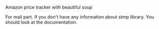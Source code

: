 Amazon price tracker with beautiful soup

For mail part. If you don't have any information about stmp library.
You should look at the documentation. 